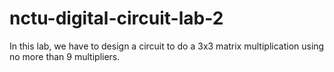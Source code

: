 # nctu-digital-circuit-lab-2
In this lab, we have to design a circuit to do a 3x3 matrix multiplication using no more than 9 multipliers.
